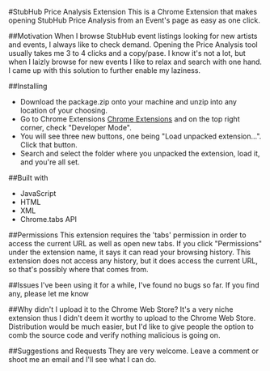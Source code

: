 #StubHub Price Analysis Extension
This is a Chrome Extension that makes opening StubHub Price Analysis from an Event's page
as easy as one click.

##Motivation
When I browse StubHub event listings looking for new artists and events, I always like to check demand. Opening the Price
Analysis tool usually takes me 3 to 4 clicks and a copy/pase. I know it's not a lot, but when I laizly browse for new
events I like to relax and search with one hand. I came up with this solution to further enable my laziness.

##Installing
- Download the package.zip onto your machine and unzip into any location of your choosing.
- Go to Chrome Extensions [Chrome Extensions](chrome://extensions) and on the top right corner, check "Developer Mode".
- You will see three new buttons, one being "Load unpacked extension...". Click that button.
- Search and select the folder where you unpacked the extension, load it, and you're all set.

##Built with
- JavaScript
- HTML
- XML
- Chrome.tabs API

##Permissions
This extension requires the 'tabs' permission in order to access the current URL as well as open new tabs.
If you click "Permissions" under the extension name, it says it can read your browsing history. This extension
does not access any history, but it does access the current URL, so that's possibly where that comes from.

##Issues
I've been using it for a while, I've found no bugs so far. If you find any, please let me know

##Why didn't I upload it to the Chrome Web Store?
It's a very niche extension thus I didn't deem it worthy to upload to the Chrome Web Store. Distribution
would be much easier, but I'd like to give people the option to comb the source code and verify nothing 
malicious is going on.

##Suggestions and Requests
They are very welcome. Leave a comment or shoot me an email and I'll see what I can do.